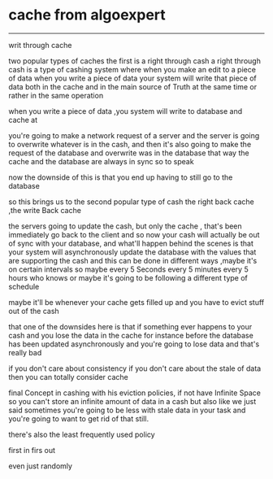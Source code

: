 # cache  from  algoexpert 



---

writ through cache



two popular types of caches the first is a right through cash a right through cash is a type of cashing system where when you make an edit to a piece of data when you write a piece of data your system will write that piece of data both in the cache and in the main source of Truth at the same time or rather in the same operation



when you write a piece of data ,you system will write to database and cache at

you're going to make a network request of a server and the server is going to overwrite whatever is in the cash, and then it's also going to make the request of the database and overwrite was in the database that way the cache and the database are always in sync so to speak



now the downside of this is that you end up having to still go to the database



so this brings us to the second popular type of cash the right back cache ,the write Back cache



the servers going to update the cash, but only the cache , that's been immediately go back to the client and so now your cash will actually be out of sync with your database, and what'll happen behind the scenes is that your system will asynchronously update the database with the values that are supporting the cash and this can be done in different ways ,maybe it's on certain intervals so maybe every 5 Seconds every 5 minutes every 5 hours who knows or maybe it's going to be following a different type of schedule



maybe it'll be whenever your cache gets filled up and you have to evict stuff out of the cash



that one of the downsides here is that if something ever happens to your cash and you lose the data in the cache for instance before the database has been updated asynchronously and you're going to lose data and that's really bad



if you don't care about consistency if you don't care about the stale of data then you can totally consider cache



final Concept in cashing with his eviction policies, if not have Infinite Space so you can't store an infinite amount of data in a cash but also like we just said sometimes you're going to be less with stale data in your task and you're going to want to get rid of that still.



there's also the least frequently used policy

first in firs out

even just randomly


